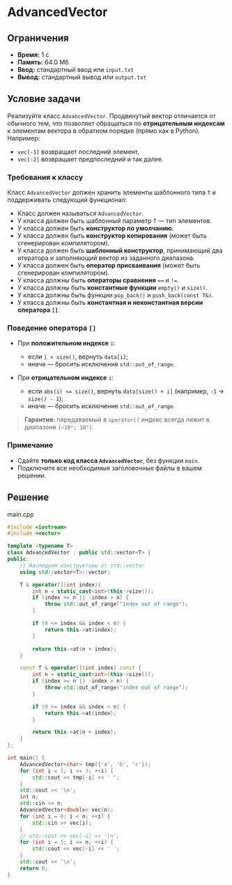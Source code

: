 # AdvancedVector

## Ограничения
- **Время:** 1 с  
- **Память:** 64.0 Мб  
- **Ввод:** стандартный ввод или `input.txt`  
- **Вывод:** стандартный вывод или `output.txt`

## Условие задачи

Реализуйте класс `AdvancedVector`. Продвинутый вектор отличается от обычного тем, что позволяет обращаться по **отрицательным индексам** к элементам вектора в обратном порядке (прямо как в Python). Например:
- `vec[-1]` возвращает последний элемент,
- `vec[-2]` возвращает предпоследний и так далее.

### Требования к классу

Класс `AdvancedVector` должен хранить элементы шаблонного типа `T` и поддерживать следующий функционал:

- Класс должен называться `AdvancedVector`.
- У класса должен быть шаблонный параметр `T` — тип элементов.
- У класса должен быть **конструктор по умолчанию**.
- У класса должен быть **конструктор копирования** (может быть сгенерирован компилятором).
- У класса должен быть **шаблонный конструктор**, принимающий два итератора и заполняющий вектор из заданного диапазона.
- У класса должен быть **оператор присваивания** (может быть сгенерирован компилятором).
- У класса должны быть **операторы сравнения** `==` и `!=`.
- У класса должны быть **константные функции** `empty()` и `size()`.
- У класса должны быть функции `pop_back()` и `push_back(const T&)`.
- У класса должны быть **константная и неконстантная версии оператора `[]`**.

### Поведение оператора `[]`

- При **положительном индексе** `i`:  
  - если `i < size()`, вернуть `data[i]`;  
  - иначе — бросить исключение `std::out_of_range`.

- При **отрицательном индексе** `i`:  
  - если `abs(i) <= size()`, вернуть `data[size() + i]` (например, `-1` → `size() - 1`);  
  - иначе — бросить исключение `std::out_of_range`.

> **Гарантия:** передаваемый в `operator[]` индекс всегда лежит в диапазоне `[−10⁹; 10⁹]`.

### Примечание

- Сдайте **только код класса `AdvancedVector`**, без функции `main`.
- Подключите все необходимые заголовочные файлы в вашем решении.
## Решение

main.cpp
```cpp
#include <iostream>
#include <vector>

template <typename T>
class AdvancedVector : public std::vector<T> {
public:
    // Наследуем конструкторы от std::vector
    using std::vector<T>::vector;

    T & operator[](int index){
        int n = static_cast<int>(this->size());
        if (index >= n || -index > n) {
            throw std::out_of_range("index out of range");
        }

        if (0 <= index && index < n) {
            return this->at(index);
        }

        return this->at(n + index);
    }

    const T & operator[](int index) const {
        int n = static_cast<int>(this->size());
        if (index >= n || -index > n) {
            throw std::out_of_range("index out of range");
        }

        if (0 <= index && index < n) {
            return this->at(index);
        }

        return this->at(n + index);
    }
};

int main() {
    AdvancedVector<char> tmp({'a', 'b', 'c'});
    for (int i = 1; i <= 3; ++i) {
        std::cout << tmp[-i] << ' ';
    }
    std::cout << '\n';
    int n;
    std::cin >> n;
    AdvancedVector<double> vec(n);
    for (int i = 0; i < n; ++i) {
        std::cin >> vec[i];
    }
    // std::cout << vec[-1] << '\n';
    for (int i = 1; i <= n; ++i) {
        std::cout << vec[-i] << ' ';
    }
    std::cout << '\n';
    return 0;
}
```
